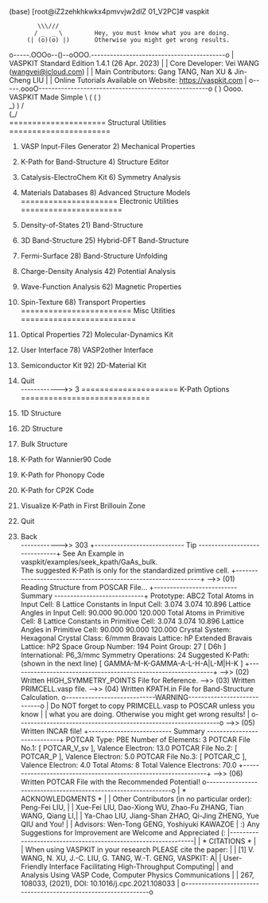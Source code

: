 (base) [root@iZ2zehkhkwkx4pmvvjw2dlZ 01_V2PC]# vaspkit
 
            \\\///         
           / _  _ \         Hey, you must know what you are doing.
         (| (o)(o) |)       Otherwise you might get wrong results.
 o-----.OOOo--()--oOOO.------------------------------------------o
 |         VASPKIT Standard Edition 1.4.1 (26 Apr. 2023)         |
 |         Core Developer: Vei WANG (wangvei@icloud.com)         |
 |      Main Contributors: Gang TANG, Nan XU & Jin-Cheng LIU     |
 |  Online Tutorials Available on Website: https://vaspkit.com   |
 o-----.oooO-----------------------------------------------------o
        (   )   Oooo.                          VASPKIT Made Simple
         \ (    (   )     
          \_)    ) /      
                (_/       
 ===================== Structural Utilities ======================
 1)  VASP Input-Files Generator    2)  Mechanical Properties      
 3)  K-Path for Band-Structure     4)  Structure Editor           
 5)  Catalysis-ElectroChem Kit     6)  Symmetry Analysis          
 7)  Materials Databases           8)  Advanced Structure Models  
 ===================== Electronic Utilities ======================
 11) Density-of-States             21) Band-Structure             
 23) 3D Band-Structure             25) Hybrid-DFT Band-Structure  
 26) Fermi-Surface                 28) Band-Structure Unfolding   
 31) Charge-Density Analysis       42) Potential Analysis         
 51) Wave-Function Analysis        62) Magnetic Properties        
 65) Spin-Texture                  68) Transport Properties       
 ======================== Misc Utilities =========================
 71) Optical Properties            72) Molecular-Dynamics Kit     
 74) User Interface                78) VASP2other Interface       
 91) Semiconductor Kit             92) 2D-Material Kit            
 0)  Quit                                                         
 ------------>>
3
 ===================== K-Path Options ============================
 301) 1D Structure                                                
 302) 2D Structure                                                
 303) Bulk Structure                                              
 304) K-Path for Wannier90 Code                                   
 305) K-Path for Phonopy Code                                     
 306) K-Path for CP2K Code                                        
 309) Visualize K-Path in First Brillouin Zone                    
 
 0) Quit                                                          
 9) Back                                                          
 ------------>>
303
 +---------------------------- Tip ------------------------------+
     See An Example in vaspkit/examples/seek_kpath/GaAs_bulk.        
  The suggested K-Path is only for the standardized primtive cell.
 +---------------------------------------------------------------+
 -->> (01) Reading Structure from POSCAR File...
 +-------------------------- Summary ----------------------------+
                           Prototype: ABC2
           Total Atoms in Input Cell:   8
     Lattice Constants in Input Cell:   3.074   3.074  10.896
        Lattice Angles in Input Cell:  90.000  90.000 120.000
       Total Atoms in Primitive Cell:   8
 Lattice Constants in Primitive Cell:   3.074   3.074  10.896
    Lattice Angles in Primitive Cell:  90.000  90.000 120.000
                      Crystal System: Hexagonal
                       Crystal Class: 6/mmm
                     Bravais Lattice: hP
            Extended Bravais Lattice: hP2
                  Space Group Number: 194
                         Point Group: 27 [ D6h ]
                       International: P6_3/mmc
                 Symmetry Operations:  24
                    Suggested K-Path: (shown in the next line)
 [ GAMMA-M-K-GAMMA-A-L-H-A|L-M|H-K ]
 +---------------------------------------------------------------+
 -->> (02) Written HIGH_SYMMETRY_POINTS File for Reference.
 -->> (03) Written PRIMCELL.vasp file.
 -->> (04) Written KPATH.in File for Band-Structure Calculation.
 o----------------------------WARNING----------------------------o
 | Do NOT forget to copy PRIMCELL.vasp to POSCAR unless you know |
 |   what you are doing. Otherwise you might get wrong results!  |
 o---------------------------------------------------------------o
 -->> (05) Written INCAR file!
 +-------------------------- Summary ----------------------------+
 POTCAR Type: PBE
 Number of Elements: 3
 POTCAR File No.1: [ POTCAR_V_sv ], Valence Electron: 13.0
 POTCAR File No.2: [ POTCAR_P ], Valence Electron: 5.0
 POTCAR File No.3: [ POTCAR_C ], Valence Electron: 4.0
 Total Atoms: 8
 Total Valence Electrons: 70.0
 +---------------------------------------------------------------+
 -->> (06) Written POTCAR File with the Recommended Potential!
 o---------------------------------------------------------------o
 |                       * ACKNOWLEDGMENTS *                     |
 | Other Contributors (in no particular order): Peng-Fei LIU,    |
 | Xue-Fei LIU, Dao-Xiong WU, Zhao-Fu ZHANG, Tian WANG, Qiang LI,|
 | Ya-Chao LIU, Jiang-Shan ZHAO, Qi-Jing ZHENG, Yue QIU and You! |
 | Advisors: Wen-Tong GENG, Yoshiyuki KAWAZOE                    |
 :) Any Suggestions for Improvement are Welcome and Appreciated (:
 |---------------------------------------------------------------|
 |                          * CITATIONS *                        |
 | When using VASPKIT in your research PLEASE cite the paper:    |
 | [1] V. WANG, N. XU, J.-C. LIU, G. TANG, W.-T. GENG, VASPKIT: A|
 | User-Friendly Interface Facilitating High-Throughput Computing|
 | and Analysis Using VASP Code, Computer Physics Communications |
 | 267, 108033, (2021), DOI: 10.1016/j.cpc.2021.108033           |
 o---------------------------------------------------------------o





